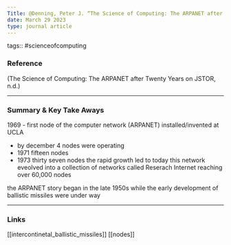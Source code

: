 ```yaml
---
Title: @Denning, Peter J. “The Science of Computing: The ARPANET after Twenty Years.”
date: March 29 2023
type: journal article 
---
```


tags:: #scienceofcomputing


### Reference 

(The Science of Computing: The ARPANET after Twenty Years on JSTOR, n.d.)

---

### Summary & Key Take Aways

1969 - first node of the computer network (ARPANET) installed/invented at UCLA
- by december 4 nodes were operating
- 1971 fifteen nodes
- 1973 thirty seven nodes
the rapid growth led to today this network eveolved into a collection of networks called Reserach Internet reaching over 60,000 nodes

 the ARPANET story began in the late 1950s while the early development of ballistic missiles were under way 
 
--- 

### Links
[[intercontinetal_ballistic_missiles]]
[[nodes]]
